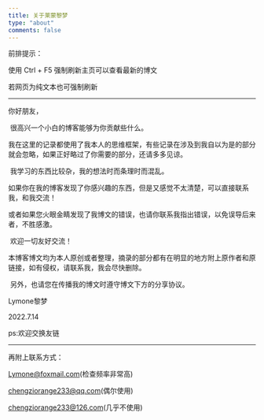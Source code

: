 ```yaml
---
title: 关于莱蒙黎梦
type: "about"
comments: false
---
```


前排提示：

使用 Ctrl + F5 强制刷新主页可以查看最新的博文

若网页为纯文本也可强制刷新

---

你好朋友，

​	很高兴一个小白的博客能够为你贡献些什么。

​	我在这里的记录都使用了我本人的思维框架，有些记录在涉及到我自以为是的部分就会忽略，如果正好略过了你需要的部分，还请多多见谅。

​	我学习的东西比较杂，我的想法时而条理时而混乱。

​	如果你在我的博客发现了你感兴趣的东西，但是又感觉不太清楚，可以直接联系我，和我交流！

​	或者如果您火眼金睛发现了我博文的错误，也请你联系我指出错误，以免误导后来者，不胜感激。

​	欢迎一切友好交流！

​	本博客博文均为本人原创或者整理，摘录的部分都有在明显的地方附上原作者和原链接，如有侵权，请联系我，我会尽快删除。

​	另外，也请您在传播我的博文时遵守博文下方的分享协议。

Lymone黎梦

2022.7.14

ps:欢迎交换友链

---

再附上联系方式：

Lymone@foxmail.com(检查频率非常高)

chengziorange233@qq.com(偶尔使用)

chengziorange233@126.com(几乎不使用)
